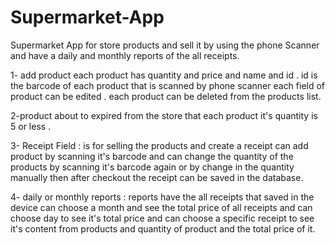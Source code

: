# Supermarket-App
Supermarket App for store products and sell it by using the phone Scanner and have a daily and monthly reports of the all receipts.

1- add product each product has quantity and price and name and id . id is the barcode of each product that is scanned by phone scanner 
each field of product can be edited . each product can be deleted from the products list.

2-product about to expired from the store that each product it's quantity is 5 or less .

3- Receipt Field : is for selling the products and create a receipt can add product by scanning it's barcode and can change the quantity of the products by scanning it's barcode again or by change in the quantity manually then after checkout the receipt can be saved in the database.

4- daily or monthly reports : reports have the all receipts that saved in the device can choose a month and see the total price of all receipts and can choose day to see it's total price and can choose a specific receipt to see it's content from products and quantity of product and the total price of it.
